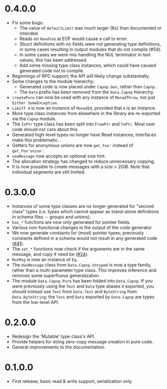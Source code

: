 # 0.4.0.0

* Fix some bugs:
  * The value of `defaultLimit` was much larger (8x) than documented or
    intended.
  * Reads on `Handle`s at EOF would cause a call to error.
  * Struct definitions with no fields were not generating type
    definitions, in some cases resulting in output modules that do
    not compile (#54).
  * In some cases we were mis-handling the NUL terminator in text
    values; this has been addressed.
  * Add some missing type class instances, which could have caused
    generated code not to compile.
* Beginnings of RPC support; the API will likely change substantially.
* Some changes to the module hierarchy:
  * Generated code is now placed under `Capnp.Gen`, rather than `Capnp`.
  * The `Data` prefix has been removed from the `Data.Capnp` hierarchy.
* `createPure` can now be used with any instance of `MonadThrow`, not
  just `Either SomeException`.
* `LimitT m` is now an instance of `MonadIO`, provided that `m` is an
  instance.
* More type class instances from elsewhere in the library are
  re-exported via the `Capnp` module.
* The `IsPtr` type class has been split into `FromPtr` and `ToPtr`. Most
  user code should not care about this.
* Generated high-level types no longer have Read instances; interfaces
  make this problematic.
* Getters for anonymous unions are now `get_Foo'` instead of
  `get_Foo'union'`.
* `newMessage` now accepts an optional size hint.
* The allocation strategy has changed to reduce unnecessary copying.
* It is now possible to create messages with a size > 2GiB. Note that
  individual segments are still limited.

# 0.3.0.0

* Instances of some type classes are no longer generated for "second
  class" types (i.e. types which cannot appear as stand-alone
  definitions in schema files -- groups and unions).
* `has_*` functions are now only generated for pointer fields.
* Various non-functional changes in the output of the code generator.
* We now generate constants for (most) pointer types; previously
  constants defined in a schema would not result in any generated code
  ([#41][issue41]).
* The `set_*` functions now check if the arguments are in the same
  message, and copy if need be ([#34][issue34]).
* `MutMsg` is now an instance of `Eq`.
* The `HasMessage` class from `Data.Capnp.Untyped` is now a type family,
  rather than a multi-parameter type class. This improves inference and
  removes some superfluous generalization.
* The module `Data.Capnp.Pure` has been folded into `Data.Capnp`. If you
  were previously using the `Text` and `Data` type aliases it exported,
  you should instead use `Text` from `Data.Text` and `ByteString` from
  `Data.ByteString`; the `Text` and `Data` exported by `Data.Capnp` are
  types from the low-level API.

# 0.2.0.0

* Redesign the 'Mutable' type class's API.
* Provide helpers for doing zero-copy message creation in pure code.
* General improvements to the documentation.

# 0.1.0.0

* First release; basic read & write support, serialization only.

[issue41]: https://github.com/zenhack/haskell-capnp/issues/41
[issue34]: https://github.com/zenhack/haskell-capnp/issues/34
